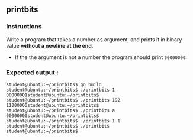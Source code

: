 ## printbits

### Instructions

Write a program that takes a number as argument, and prints it in binary value **without a newline at the end**.

- If the the argument is not a number the program should print `00000000`.

### Expected output :

```console
student@ubuntu:~/printbits$ go build
student@ubuntu:~/printbits$ ./printbits 1
00000001student@ubuntu:~/printbits$
student@ubuntu:~/printbits$ ./printbits 192
11000000student@ubuntu:~/printbits$
student@ubuntu:~/printbits$ ./printbits a
00000000student@ubuntu:~/printbits$
student@ubuntu:~/printbits$ ./printbits 1 1
student@ubuntu:~/printbits$ ./printbits
student@ubuntu:~/printbits$
```
